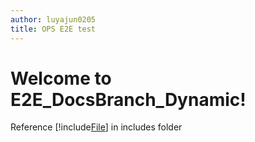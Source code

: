 ```yaml
---
author: luyajun0205
title: OPS E2E test
---
```


# Welcome to E2E_DocsBranch_Dynamic!

Reference [!include[File](./includes/includefile.md)] in includes folder
